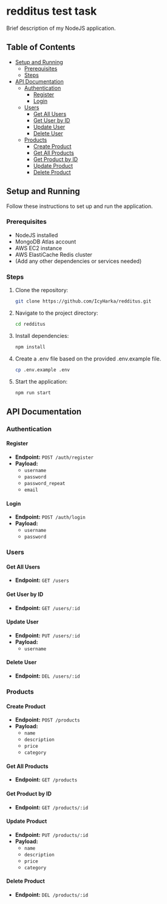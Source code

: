 # redditus test task

Brief description of my NodeJS application.

## Table of Contents

- [Setup and Running](#setup-and-running)
  - [Prerequisites](#prerequisites)
  - [Steps](#steps)
- [API Documentation](#api-documentation)
  - [Authentication](#authentication)
    - [Register](#register)
    - [Login](#login)
  - [Users](#users)
    - [Get All Users](#get-all-users)
    - [Get User by ID](#get-user-by-id)
    - [Update User](#update-user)
    - [Delete User](#delete-user)
  - [Products](#products)
    - [Create Product](#create-product)
    - [Get All Products](#get-all-products)
    - [Get Product by ID](#get-product-by-id)
    - [Update Product](#update-product)
    - [Delete Product](#delete-product)

## Setup and Running

Follow these instructions to set up and run the application.

### Prerequisites

- NodeJS installed
- MongoDB Atlas account
- AWS EC2 instance
- AWS ElastiCache Redis cluster
- (Add any other dependencies or services needed)

### Steps

1. Clone the repository:

   ```bash
   git clone https://github.com/IcyHarka/redditus.git
   ```

2. Navigate to the project directory:
   
   ```bash
   cd redditus
   ```

3. Install dependencies:

   ```bash
   npm install
   ```

4. Create a .env file based on the provided .env.example file.

   ```bash
   cp .env.example .env
   ```

5. Start the application:

   ```bash
   npm run start
   ```

## API Documentation

### Authentication

#### Register

- **Endpoint:** `POST /auth/register`
- **Payload:**
  - `username`
  - `password`
  - `password_repeat`
  - `email`

#### Login

- **Endpoint:** `POST /auth/login`
- **Payload:**
  - `username`
  - `password`

### Users

#### Get All Users

- **Endpoint:** `GET /users`

#### Get User by ID

- **Endpoint:** `GET /users/:id`

#### Update User

- **Endpoint:** `PUT /users/:id`
- **Payload:**
  - `username`

#### Delete User

- **Endpoint:** `DEL /users/:id`

### Products

#### Create Product

- **Endpoint:** `POST /products`
- **Payload:**
  - `name`
  - `description`
  - `price`
  - `category`

#### Get All Products

- **Endpoint:** `GET /products`

#### Get Product by ID

- **Endpoint:** `GET /products/:id`

#### Update Product

- **Endpoint:** `PUT /products/:id`
- **Payload:**
  - `name`
  - `description`
  - `price`
  - `category`

#### Delete Product

- **Endpoint:** `DEL /products/:id`